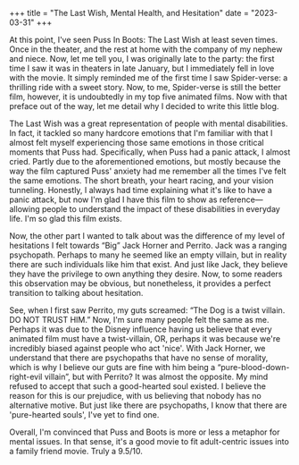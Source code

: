 +++
title = "The Last Wish, Mental Health, and Hesitation"
date = "2023-03-31"
+++

At this point, I've seen Puss In Boots: The Last Wish at least seven times. Once in the theater, and
the rest at home with the company of my nephew and niece. Now, let me tell you, I was originally
late to the party: the first time I saw it was in theaters in late January, but I immediately fell
in love with the movie. It simply reminded me of the first time I saw Spider-verse: a thrilling ride
with a sweet story. Now, to me, Spider-verse is still the better film, however, it is
undoubtedly in my top five animated films. Now with that preface out of the way, let me detail why I
decided to write this little blog.

The Last Wish was a great representation of people with mental disabilities. In fact, it tackled so
many hardcore emotions that I'm familiar with that I almost felt myself experiencing those same
emotions in those critical moments that Puss had. Specifically, when Puss had a panic attack, I
almost cried. Partly due to the aforementioned emotions, but mostly because the way the film
captured Puss' anxiety had me remember all the times I've felt the same emotions. The short breath, your
heart racing, and your vision tunneling. Honestly, I always had time explaining what it's like to
have a panic attack, but now I'm glad I have this film to show as reference—allowing people to
understand the impact of these disabilities in everyday life. I'm so glad this film exists.

Now, the other part I wanted to talk about was the difference of my level of hesitations I felt
towards “Big” Jack Horner and Perrito. Jack was a ranging psychopath. Perhaps to many he seemed like
an empty villain, but in reality there are such individuals like him that exist. And just like Jack,
they believe they have the privilege to own anything they desire. Now, to some readers this
observation may be obvious, but nonetheless, it provides a perfect transition to talking about
hesitation.

See, when I first saw Perrito, my guts screamed: “The Dog is a twist villain. DO NOT TRUST HIM.”
Now, I'm sure many people felt the same as me. Perhaps it was due to the Disney influence having us
believe that every animated film must have a twist-villain, OR, perhaps it was because we're
incredibly biased against people who act 'nice'. With Jack Horner, we understand that there
are psychopaths that have no sense of morality, which is why I believe our guts are fine with him
being a “pure-blood-down-right-evil villain”, but with Perrito? It was almost the opposite. My
mind refused to accept that such a good-hearted soul existed. I believe the reason for this is our
prejudice, with us believing that nobody has no alternative motive. But just like there are psychopaths,
I know that there are 'pure-hearted souls', I've yet to find one.

Overall, I'm convinced that Puss and Boots is more or less a metaphor for mental issues. In that
sense, it's a good movie to fit adult-centric issues into a family friend movie. Truly a 9.5/10.
